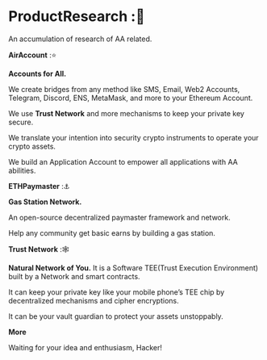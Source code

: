 # ProductResearch :🥇
An accumulation of research of AA related.

**AirAccount** :⭐

**Accounts for All.**

We create bridges from any method like SMS, Email, Web2 Accounts, Telegram, Discord, ENS, MetaMask, and more to your Ethereum Account.

We use **Trust Network** and more mechanisms to keep your private key secure.

We translate your intention into security crypto instruments to operate your crypto assets.

We build an Application Account to empower all applications with AA abilities.

**ETHPaymaster** :⚓

**Gas Station Network.**

An open-source decentralized paymaster framework and network.

Help any community get basic earns by building a gas station.

**Trust Network** :🕸️

**Natural Network of You.**
It is a Software TEE(Trust Execution Environment) built by a Network and smart contracts.

It can keep your private key like your mobile phone’s TEE chip by decentralized mechanisms and cipher encryptions.

It can be your vault guardian to protect your assets unstoppably.

**More**

Waiting for your idea and enthusiasm, Hacker!
